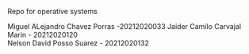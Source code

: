 Repo for operative systems

Miguel ALejandro Chavez Porras -20212020033
Jaider Camilo Carvajal Marin - 20212020120	
Nelson David Posso Suarez - 20212020132
